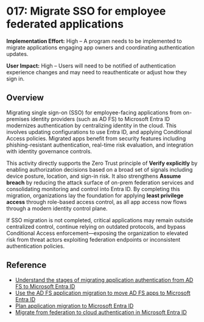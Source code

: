 # 017: Migrate SSO for employee federated applications

**Implementation Effort:** High – A program needs to be implemented to migrate applications engaging app owners and coordinating authentication updates.

**User Impact:** High – Users will need to be notified of authentication experience changes and may need to reauthenticate or adjust how they sign in.

## Overview

Migrating single sign-on (SSO) for employee-facing applications from on-premises identity providers (such as AD FS) to Microsoft Entra ID modernizes authentication by centralizing identity in the cloud. This involves updating configurations to use Entra ID, and applying Conditional Access policies. Migrated apps benefit from security features including phishing-resistant authentication, real-time risk evaluation, and integration with identity governance controls.

This activity directly supports the Zero Trust principle of **Verify explicitly** by enabling authorization decisions based on a broad set of signals including device posture, location, and sign-in risk. It also strengthens **Assume breach** by reducing the attack surface of on-prem federation services and consolidating monitoring and control into Entra ID. By completing this migration, organizations lay the foundation for applying **least privilege access** through role-based access control, as all app access now flows through a modern identity control plane.

If SSO migration is not completed, critical applications may remain outside centralized control, continue relying on outdated protocols, and bypass Conditional Access enforcement—exposing the organization to elevated risk from threat actors exploiting federation endpoints or inconsistent authentication policies.

## Reference

* [Understand the stages of migrating application authentication from AD FS to Microsoft Entra ID](https://learn.microsoft.com/en-us/entra/identity/enterprise-apps/migrate-adfs-apps-stages)
* [Use the AD FS application migration to move AD FS apps to Microsoft Entra ID](https://learn.microsoft.com/en-us/entra/identity/enterprise-apps/migrate-ad-fs-application-howto)
* [Plan application migration to Microsoft Entra ID](https://learn.microsoft.com/en-us/entra/identity/enterprise-apps/migrate-adfs-apps-phases-overview)
* [Migrate from federation to cloud authentication in Microsoft Entra ID](https://learn.microsoft.com/en-us/entra/identity/hybrid/connect/migrate-from-federation-to-cloud-authentication)
